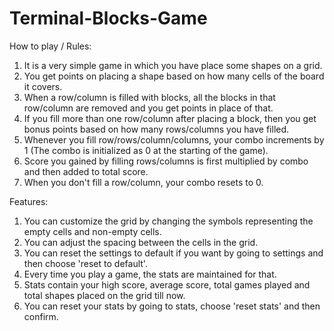 # Terminal-Blocks-Game

How to play / Rules:

1. It is a very simple game in which you have place some shapes on a grid.
2. You get points on placing a shape based on how many cells of the board it covers.
3. When a row/column is filled with blocks, all the blocks in that row/column are removed and you get points in place of that.
4. If you fill more than one row/column after placing a block, then you get bonus points based on how many rows/columns you have filled.
5. Whenever you fill row/rows/column/columns, your combo increments by 1 (The combo is initialized as 0 at the starting of the game).
6. Score you gained by filling rows/columns is first multiplied by combo and then added to total score.
7. When you don't fill a row/column, your combo resets to 0.


Features:
1. You can customize the grid by changing the symbols representing the empty cells and non-empty cells.
2. You can adjust the spacing between the cells in the grid.
3. You can reset the settings to default if you want by going to settings and then choose 'reset to default'.
4. Every time you play a game, the stats are maintained for that.
5. Stats contain your high score, average score, total games played and total shapes placed on the grid till now.
6. You can reset your stats by going to stats, choose 'reset stats' and then confirm.

